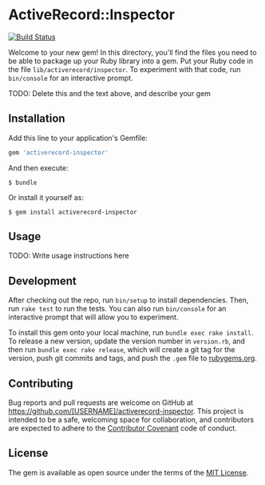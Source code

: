 # ActiveRecord::Inspector

[![Build Status](https://travis-ci.org/yui-knk/activerecord-inspector.svg?branch=master)](https://travis-ci.org/yui-knk/activerecord-inspector)

Welcome to your new gem! In this directory, you'll find the files you need to be able to package up your Ruby library into a gem. Put your Ruby code in the file `lib/activerecord/inspector`. To experiment with that code, run `bin/console` for an interactive prompt.

TODO: Delete this and the text above, and describe your gem

## Installation

Add this line to your application's Gemfile:

```ruby
gem 'activerecord-inspector'
```

And then execute:

    $ bundle

Or install it yourself as:

    $ gem install activerecord-inspector

## Usage

TODO: Write usage instructions here

## Development

After checking out the repo, run `bin/setup` to install dependencies. Then, run `rake test` to run the tests. You can also run `bin/console` for an interactive prompt that will allow you to experiment.

To install this gem onto your local machine, run `bundle exec rake install`. To release a new version, update the version number in `version.rb`, and then run `bundle exec rake release`, which will create a git tag for the version, push git commits and tags, and push the `.gem` file to [rubygems.org](https://rubygems.org).

## Contributing

Bug reports and pull requests are welcome on GitHub at https://github.com/[USERNAME]/activerecord-inspector. This project is intended to be a safe, welcoming space for collaboration, and contributors are expected to adhere to the [Contributor Covenant](http://contributor-covenant.org) code of conduct.


## License

The gem is available as open source under the terms of the [MIT License](http://opensource.org/licenses/MIT).


